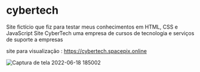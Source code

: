 # cybertech

Site fictício que fiz para testar meus conhecimentos em HTML, CSS e JavaScript
Site CyberTech uma empresa de cursos de tecnologia e serviços de suporte a empresas

site para visualização : https://cybertech.spacepix.online

![Captura de tela 2022-06-18 185002](https://user-images.githubusercontent.com/103951509/174942634-8c8d8978-6076-45f3-9657-8c3a505ad482.png)
